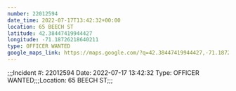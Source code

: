 ```yaml
---
number: 22012594
date_time: 2022-07-17T13:42:32+00:00
location: 65 BEECH ST
latitude: 42.38447419944427
longitude: -71.18726218640211
type: OFFICER WANTED
google_maps_link: https://maps.google.com/?q=42.38447419944427,-71.18726218640211
---
```


;;;Incident #: 22012594  Date: 2022-07-17 13:42:32   Type: OFFICER WANTED;;;Location: 65 BEECH ST;;;
